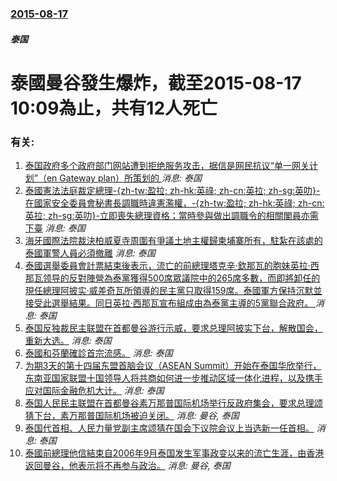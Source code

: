### [2015-08-17](/news/2015/08/17/index.md)

##### 泰国
# 泰國曼谷發生爆炸，截至2015-08-17 10:09為止，共有12人死亡




### 有关:

1. [泰国政府多个政府部门网站遭到拒绝服务攻击，据信是网民抗议“单一网关计划”（en Gateway plan）所策划的 ](/zh/news/2015/10/1/泰国政府多个政府部门网站遭到拒绝服务攻击-据信是网民抗议-单一网关计划-en-Gateway-plan-所策划的.md) _消息: 泰国_
2. [ 泰國憲法法庭裁定總理-{zh-tw:盈拉; zh-hk:英祿; zh-cn:英拉; zh-sg:英叻}-在國家安全委員會秘書長調職時違憲濫權，-{zh-tw:盈拉; zh-hk:英祿; zh-cn:英拉; zh-sg:英叻}-立即喪失總理資格；當時參與做出調職令的相關閣員亦需下臺](/zh/news/2014/05/7/泰國憲法法庭裁定總理-zh-tw-盈拉-zh-hk-英祿-zh-cn-英拉-zh-sg-英叻-在國家安全委員.md) _消息: 泰国_
3. [ 海牙國際法院裁決柏威夏寺周圍有爭議土地主權歸柬埔寨所有，駐紮在該處的泰國軍警人員必須撤離](/zh/news/2013/11/11/海牙國際法院裁決柏威夏寺周圍有爭議土地主權歸柬埔寨所有-駐紮在該處的泰國軍警人員必須撤離.md) _消息: 泰国_
4. [ 泰國選舉委員會計票結束後表示，流亡的前總理塔克辛·欽那瓦的胞妹英拉·西那瓦领导的反對陣營為泰黨獲得500席眾議院中的265席多數，而即將卸任的現任總理阿披实·威差奇瓦所領導的民主黨只取得159席。泰國軍方保持沉默並接受此選舉結果。同日英拉·西那瓦宣布組成由為泰黨主導的5黨聯合政府。 ](/zh/news/2011/07/4/泰國選舉委員會計票結束後表示-流亡的前總理塔克辛-欽那瓦的胞妹英拉-西那瓦领导的反對陣營為泰黨獲得500席眾議院中的2.md) _消息: 泰国_
5. [ 泰国反独裁民主联盟在首都曼谷游行示威，要求总理阿披实下台，解散国会，重新大选。](/zh/news/2010/03/16/泰国反独裁民主联盟在首都曼谷游行示威-要求总理阿披实下台-解散国会-重新大选.md) _消息: 泰国_
6. [泰國和芬蘭確診首宗流感。](/zh/news/2009/05/12/泰國和芬蘭確診首宗流感.md) _消息: 泰国_
7. [为期3天的第十四届东盟首脑会议（ASEAN Summit）开始在泰国华欣举行，东南亚国家联盟十国领导人将共商如何进一步推动区域一体化进程，以及携手应对国际金融危机大计。](/zh/news/2009/02/27/为期3天的第十四届东盟首脑会议-ASEAN-Summit-开始在泰国华欣举行-东南亚国家联盟十国领导人将共商如何进一步推.md) _消息: 泰国_
8. [泰国人民民主联盟在首都曼谷素万那普国际机场举行反政府集会，要求总理颂猜下台，素万那普国际机场被迫关闭。](/zh/news/2008/11/25/泰国人民民主联盟在首都曼谷素万那普国际机场举行反政府集会-要求总理颂猜下台-素万那普国际机场被迫关闭.md) _消息: 曼谷, 泰国_
9. [泰国代首相、人民力量党副主席颂猜在国会下议院会议上当选新一任首相。](/zh/news/2008/09/17/泰国代首相-人民力量党副主席颂猜在国会下议院会议上当选新一任首相.md) _消息: 泰国_
10. [泰國前總理他信結束自2006年9月泰国发生军事政变以来的流亡生涯，由香港返回曼谷，他表示将不再参与政治。](/zh/news/2008/02/28/泰國前總理他信結束自2006年9月泰国发生军事政变以来的流亡生涯-由香港返回曼谷-他表示将不再参与政治.md) _消息: 曼谷, 泰国_
